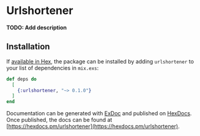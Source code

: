 # Urlshortener

**TODO: Add description**

## Installation

If [available in Hex](https://hex.pm/docs/publish), the package can be installed
by adding `urlshortener` to your list of dependencies in `mix.exs`:

```elixir
def deps do
  [
    {:urlshortener, "~> 0.1.0"}
  ]
end
```

Documentation can be generated with [ExDoc](https://github.com/elixir-lang/ex_doc)
and published on [HexDocs](https://hexdocs.pm). Once published, the docs can
be found at [https://hexdocs.pm/urlshortener](https://hexdocs.pm/urlshortener).

